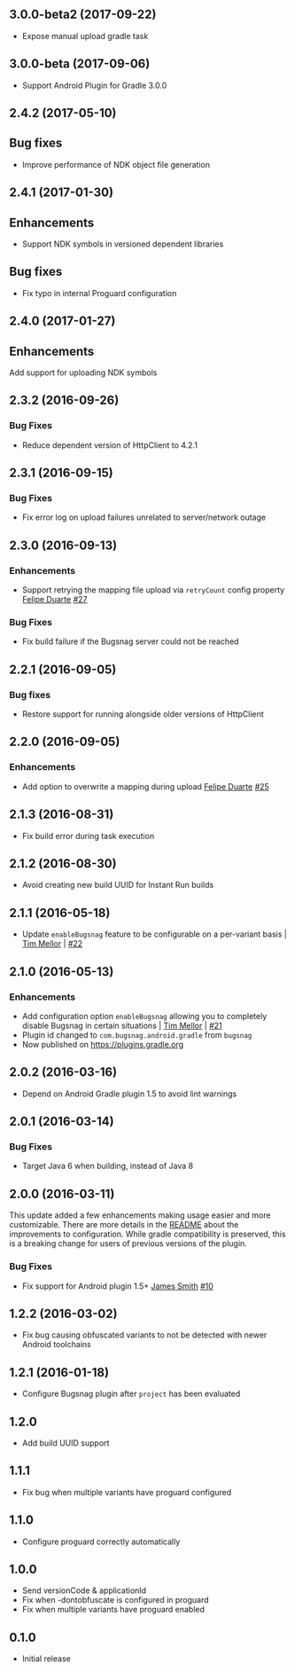 ## 3.0.0-beta2 (2017-09-22)

* Expose manual upload gradle task 

## 3.0.0-beta (2017-09-06)

* Support Android Plugin for Gradle 3.0.0

## 2.4.2 (2017-05-10)

## Bug fixes

* Improve performance of NDK object file generation

## 2.4.1 (2017-01-30)

## Enhancements

* Support NDK symbols in versioned dependent libraries

## Bug fixes

* Fix typo in internal Proguard configuration

## 2.4.0 (2017-01-27)

## Enhancements

Add support for uploading NDK symbols

## 2.3.2 (2016-09-26)

### Bug Fixes

* Reduce dependent version of HttpClient to 4.2.1

## 2.3.1 (2016-09-15)

### Bug Fixes

* Fix error log on upload failures unrelated to server/network outage

## 2.3.0 (2016-09-13)

### Enhancements

* Support retrying the mapping file upload via `retryCount` config property
  [Felipe Duarte](https://github.com/fcduarte)
  [#27](https://github.com/bugsnag/bugsnag-android-gradle-plugin/pull/27)

### Bug Fixes

* Fix build failure if the Bugsnag server could not be reached

## 2.2.1 (2016-09-05)

### Bug fixes

* Restore support for running alongside older versions of HttpClient

## 2.2.0 (2016-09-05)

### Enhancements

* Add option to overwrite a mapping during upload
  [Felipe Duarte](https://github.com/fcduarte)
  [#25](https://github.com/bugsnag/bugsnag-android-gradle-plugin/pull/25)

## 2.1.3 (2016-08-31)

* Fix build error during task execution

## 2.1.2 (2016-08-30)

* Avoid creating new build UUID for Instant Run builds

## 2.1.1 (2016-05-18)

* Update `enableBugsnag` feature to be configurable on a per-variant basis
| [Tim Mellor](https://github.com/tmelz)
| [#22](https://github.com/bugsnag/bugsnag-android-gradle-plugin/pull/22)

## 2.1.0 (2016-05-13)

### Enhancements

* Add configuration option `enableBugsnag` allowing you to completely disable Bugsnag in certain situations
  | [Tim Mellor](https://github.com/tmelz)
  | [#21](https://github.com/bugsnag/bugsnag-android-gradle-plugin/pull/21)
* Plugin id changed to `com.bugsnag.android.gradle` from `bugsnag`
* Now published on https://plugins.gradle.org

## 2.0.2 (2016-03-16)

* Depend on Android Gradle plugin 1.5 to avoid lint warnings

## 2.0.1 (2016-03-14)

### Bug Fixes

* Target Java 6 when building, instead of Java 8

## 2.0.0 (2016-03-11)

This update added a few enhancements making usage easier and more customizable.
There are more details in the
[README](https://github.com/bugsnag/bugsnag-android-gradle-plugin#configuration)
about the improvements to configuration. While gradle compatibility is
preserved, this is a breaking change for users of previous versions of the
plugin.

### Bug Fixes

* Fix support for Android plugin 1.5+
  [James Smith](https://github.com/loopj)
  [#10](https://github.com/bugsnag/bugsnag-android-gradle-plugin/pull/10)

1.2.2 (2016-03-02)
-----

-   Fix bug causing obfuscated variants to not be detected with newer
    Android toolchains

1.2.1 (2016-01-18)
-----

-   Configure Bugsnag plugin after `project` has been evaluated

1.2.0
-----

- Add build UUID support

1.1.1
-----

- Fix bug when multiple variants have proguard configured

1.1.0
-----

- Configure proguard correctly automatically

1.0.0
-----

-   Send versionCode & applicationId
-   Fix when -dontobfuscate is configured in proguard
-   Fix when multiple variants have proguard enabled

0.1.0
-----

-   Initial release
